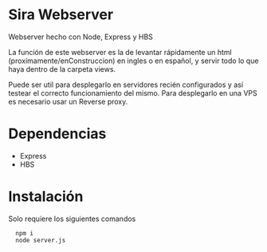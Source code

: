 # Sira Webserver
Webserver hecho con Node, Express y HBS 

La función de este webserver es la de levantar rápidamente un html (proximamente/enConstruccion) en ingles o en español, y servir todo lo que haya dentro de la carpeta views.

Puede ser util para desplegarlo en servidores recién configurados y así testear el correcto funcionamiento del mismo. Para desplegarlo en una VPS es necesario usar un Reverse proxy.


# Dependencias

- Express
- HBS


# Instalación
Solo requiere los siguientes comandos
```
  npm i
  node server.js
```
